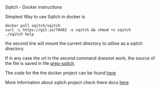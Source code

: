 Sqitch - Docker instructions

Simplest Way to use Sqitch in docker is

```
docker pull sqitch/sqitch
curl -L https://git.io/fAX6Z -o sqitch && chmod +x sqitch
./sqitch help
```

the second line will mount the current directory to utilise as a sqitch directory.

If in any case the url in the second command doesnot work, the source of the file is saved in file [prep-sqitch](./prep.sqitch.sh).

The code for the the docker project can be found [here](https://github.com/sqitchers/docker-sqitch)

More Information about sqitch project check there docs [here](https://sqitch.org/docs)